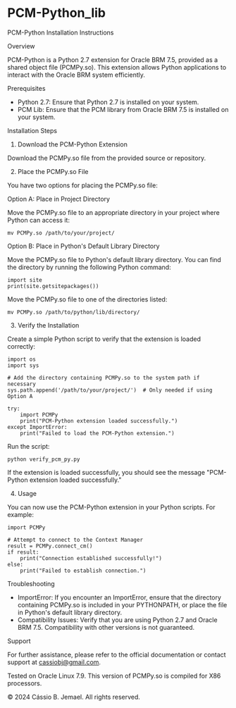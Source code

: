 # PCM-Python_lib

PCM-Python Installation Instructions

Overview

PCM-Python is a Python 2.7 extension for Oracle BRM 7.5, provided as a shared object file (PCMPy.so). This extension allows Python applications to interact with the Oracle BRM system efficiently.

Prerequisites

- Python 2.7: Ensure that Python 2.7 is installed on your system.
- PCM Lib: Ensure that the PCM library from Oracle BRM 7.5 is installed on your system.

Installation Steps

1. Download the PCM-Python Extension

Download the PCMPy.so file from the provided source or repository.

2. Place the PCMPy.so File

You have two options for placing the PCMPy.so file:

Option A: Place in Project Directory

Move the PCMPy.so file to an appropriate directory in your project where Python can access it:

    mv PCMPy.so /path/to/your/project/

Option B: Place in Python's Default Library Directory

Move the PCMPy.so file to Python's default library directory. You can find the directory by running the following Python command:

    import site
    print(site.getsitepackages())

Move the PCMPy.so file to one of the directories listed:

    mv PCMPy.so /path/to/python/lib/directory/

3. Verify the Installation

Create a simple Python script to verify that the extension is loaded correctly:

    import os
    import sys

    # Add the directory containing PCMPy.so to the system path if necessary
    sys.path.append('/path/to/your/project/')  # Only needed if using Option A

    try:
        import PCMPy
        print("PCM-Python extension loaded successfully.")
    except ImportError:
        print("Failed to load the PCM-Python extension.")

Run the script:

    python verify_pcm_py.py

If the extension is loaded successfully, you should see the message "PCM-Python extension loaded successfully."

4. Usage

You can now use the PCM-Python extension in your Python scripts. For example:

    import PCMPy

    # Attempt to connect to the Context Manager
    result = PCMPy.connect_cm()
    if result:
        print("Connection established successfully!")
    else:
        print("Failed to establish connection.")

Troubleshooting

- ImportError: If you encounter an ImportError, ensure that the directory containing PCMPy.so is included in your PYTHONPATH, or place the file in Python's default library directory.
- Compatibility Issues: Verify that you are using Python 2.7 and Oracle BRM 7.5. Compatibility with other versions is not guaranteed.

Support

For further assistance, please refer to the official documentation or contact support at cassiobj@gmail.com.

Tested on Oracle Linux 7.9. This version of PCMPy.so is compiled for X86 processors.

© 2024 Cássio B. Jemael. All rights reserved.

